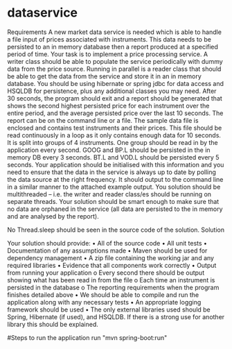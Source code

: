# dataservice

Requirements
A new market data service is needed which is able to handle a file input of prices associated with instruments. This
data needs to be persisted to an in memory database then a report produced at a specified period of time.
Your task is to implement a price processing service. A writer class should be able to populate the service periodically
with dummy data from the price source. Running in parallel is a reader class that should be able to get the data from
the service and store it in an in memory database. You should be using hibernate or spring jdbc for data access and
HSQLDB for persistence, plus any additional classes you may need. After 30 seconds, the program should exit and a
report should be generated that shows the second highest persisted price for each instrument over the entire
period, and the average persisted price over the last 10 seconds. The report can be on the command line or a file.
The sample data file is enclosed and contains test instruments and their prices. This file should be read continuously
in a loop as it only contains enough data for 10 seconds. It is split into groups of 4 instruments. One group should be
read in by the application every second. GOOG and BP.L should be persisted in the in memory DB every 3 seconds.
BT.L and VOD.L should be persisted every 5 seconds. Your application should be initialised with this information and
you need to ensure that the data in the service is always up to date by polling the data source at the right
frequency. It should output to the command line in a similar manner to the attached example output.
You solution should be multithreaded – i.e. the writer and reader class/es should be running on separate threads.
Your solution should be smart enough to make sure that no data are orphaned in the service (all data are persisted
to the in memory and are analysed by the report).

No Thread.sleep should be seen in the source code of the solution.
Solution

Your solution should provide:
• All of the source code
• All unit tests
• Documentation of any assumptions made
• Maven should be used for dependency management
• A zip file containing the working jar and any required libraries
• Evidence that all components work correctly
• Output from running your application
o Every second there should be output showing what has been read in from the file
o Each time an instrument is persisted in the database
o The reporting requirements when the program finishes detailed above
• We should be able to compile and run the application along with any necessary tests
• An appropriate logging framework should be used
• The only external libraries used should be Spring, Hibernate (if used), and HSQLDB. If there is a strong use for
another library this should be explained.


#Steps to run the application
run "mvn spring-boot:run"
